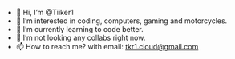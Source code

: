 - 👋 Hi, I’m @Tiiker1
- 👀 I’m interested in coding, computers, gaming and motorcycles.
- 🌱 I’m currently learning to code better.
- 💞️ I’m not looking any collabs right now.
- 📫 How to reach me? with email: tkr1.cloud@gmail.com

<!---
Tiiker1/Tiiker1 is a ✨ special ✨ repository because its `README.md` (this file) appears on your GitHub profile.
You can click the Preview link to take a look at your changes.
--->
